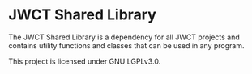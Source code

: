 # JWCT Shared Library
The JWCT Shared Library is a dependency for all JWCT projects and contains utility functions and classes that can be used in any program.

This project is licensed under GNU LGPLv3.0.
